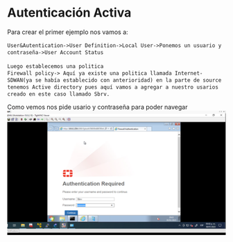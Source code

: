 # Autenticación Activa
Para crear el primer ejemplo nos vamos a:
```
User&Autentication->User Definition->Local User->Ponemos un usuario y contraseña->User Account Status

Luego establecemos una politica
Firewall policy-> Aquí ya existe una politica llamada Internet-SDWAN(ya se había establecido con anterioridad) en la parte de source tenemos Active directory pues aquí vamos a agregar a nuestro usarios creado en este caso llamado Sbrv.

```
Como vemos nos pide usario y contraseña para poder navegar
![138](139.png)